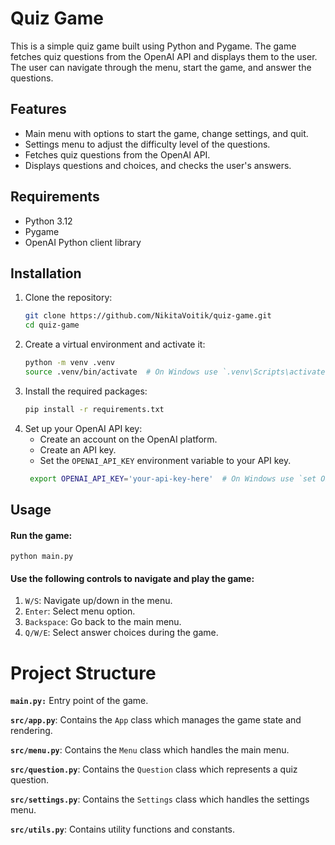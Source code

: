 # Quiz Game

This is a simple quiz game built using Python and Pygame. The game fetches quiz questions from the OpenAI API and displays them to the user. The user can navigate through the menu, start the game, and answer the questions.

## Features

- Main menu with options to start the game, change settings, and quit.
- Settings menu to adjust the difficulty level of the questions.
- Fetches quiz questions from the OpenAI API.
- Displays questions and choices, and checks the user's answers.

## Requirements

- Python 3.12
- Pygame
- OpenAI Python client library

## Installation

1. Clone the repository:
   ```bash
   git clone https://github.com/NikitaVoitik/quiz-game.git
   cd quiz-game
2. Create a virtual environment and activate it:
    ```bash
    python -m venv .venv
    source .venv/bin/activate  # On Windows use `.venv\Scripts\activate
3. Install the required packages:
    ```bash
    pip install -r requirements.txt
4. Set up your OpenAI API key:
   - Create an account on the OpenAI platform.
   - Create an API key.
   - Set the `OPENAI_API_KEY` environment variable to your API key.
   ```bash
    export OPENAI_API_KEY='your-api-key-here'  # On Windows use `set OPENAI_API_KEY=your-api-key-here`

## Usage
#### Run the game:
    python main.py

#### Use the following controls to navigate and play the game:
1. `W/S`: Navigate up/down in the menu.
2. `Enter`: Select menu option.
3. `Backspace`: Go back to the main menu.
4. `Q/W/E`: Select answer choices during the game.

# Project Structure
**`main.py:`** Entry point of the game.

**`src/app.py`**: Contains the `App` class which manages the game state and rendering.

**`src/menu.py`**: Contains the `Menu` class which handles the main menu.

**`src/question.py`**: Contains the `Question` class which represents a quiz question.

**`src/settings.py`**: Contains the `Settings` class which handles the settings menu.

**`src/utils.py`**: Contains utility functions and constants.
